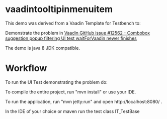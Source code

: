 vaadintooltipinmenuitem
=======================

This demo was derived from a Vaadin Template for Testbench to:

Demonstrate the problem in [Vaadin GitHub issue #12562 - Combobox suggestion popup filtering UI test waitForVaadin newer finishes](https://github.com/vaadin/framework/issues/12562)

The demo is java 8 JDK compatible.

Workflow
========

To run the UI Test demonstrating the problem do:

To compile the entire project, run "mvn install" or use your IDE.

To run the application, run "mvn jetty:run" and open http://localhost:8080/ .

In the IDE of your choice or maven run the test class IT_TestBase


